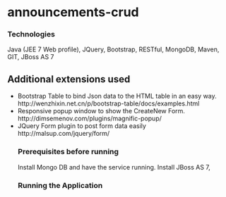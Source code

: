# announcements-crud
<h3>Technologies</h3>
Java (JEE 7 Web profile), JQuery, Bootstrap, RESTful, MongoDB, Maven, GIT, JBoss AS 7 <br/>

Additional extensions used
--------------------------
<ul>
<li>Bootstrap Table to bind Json data to the HTML table in an easy way. http://wenzhixin.net.cn/p/bootstrap-table/docs/examples.html </li>

<li>
Responsive popup window to show the CreateNew Form.  http://dimsemenov.com/plugins/magnific-popup/
</li>

<li>
JQuery Form plugin to post form data easily  http://malsup.com/jquery/form/
</li>

<h3>Prerequisites before running</h3>
Install Mongo DB and have the service running.
Install JBoss AS 7,

<h3>Running the Application</h3>


